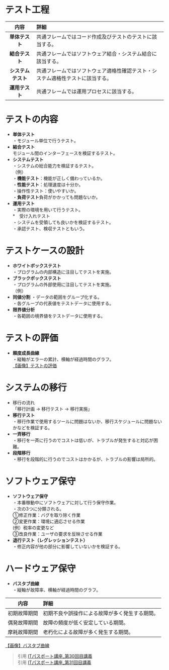 # テスト工程  
|    内容       | 詳細    |  
|:-------------:|:----------| 
|**単体テスト**   |共通フレームではコード作成及びテストのテストに該当する。|  
|**結合テスト**   |共通フレームではソフトウェア結合・システム結合に該当する。|  
|**システムテスト**|共通フレームではソフトウェア適格性確認テスト・システム適格性テストに該当する。|
|**運用テスト**   |共通フレームでは運用プロセスに該当する。| 

# テストの内容  
* **単体テスト**  
・モジュール単位で行うテスト。  
* **結合テスト**  
モジュール間のインターフェースを検証するテスト。    
* **システムテスト**  
・システムの総合能力を検証するテスト。  
（例）  
・**機能テスト**：機能が正しく備わっているか。  
・**性能テスト**：処理速度は十分か。  
・操作性テスト：使いやすいか。  
・**負荷テスト**負荷がかかっても問題ないか。  
* **運用テスト**  
・実際の環境を用いて行うテスト。  
*　受け入れテスト  
・システムを受領しても良いかを検証するテスト。  
・承認テスト、検収テストともいう。  

# テストケースの設計
* **ホワイトボックステスト**  
・プログラムの内部構造に注目してテストを実施。  
* **ブラックボックステスト**  
・プログラムの外部使用に注目してテストを実施。  
（例）  
* **同値分割** 
・データの範囲をグループ化する。  
・各グループの代表値をテストデータに使用する。  
* **限界値分析**  
・各範囲の境界値をテストデータに使用する。  

# テストの評価
* **頼度成長曲線**  
・縦軸がエラーの累計、横軸が経過時間のグラフ。  
[【画像】テストの評価](https://gyazo.com/a1d465e1088573ee14d1f2412355dcdb)

# システムの移行  
* 移行の流れ  
「移行計画 → 移行テスト → 移行実施」  
* **移行テスト**    
・移行作業で使用するツールに問題はないか、移行スケジュールに問題ないかなどを検証する。  
* **一斉移行**  
・移行を一斉に行うのでコストは低いが、トラブルが発生すると対応が困難。  
* **段階移行**  
・移行を段階的に行うのでコストはかかるが、トラブルの影響は局所的。  
# ソフトウェア保守  
* **ソフトウェア保守**  
・本番稼動中にソフトウェアに対して行う保守作業。  
・次の3つに分類される。  
①修正作業：バグを取り除く作業  
②変更作業：環境に適応させる作業  
(例）税率の変更など  
③改良作業：ユーザの要求を反映させる作業  
* **退行テスト（レグレッションテスト）**  
・修正内容が他の部分に影響していないかを検証する。  
# ハードウェア保守  
* **バスタブ曲線**  
・縦軸が故障率、横軸が経過時間のグラフ。  

|    内容       | 詳細    |  
|:-------------:|:----------|   
|初期故障期間|初期不良や誤操作による故障が多く発生する期間。|  
|偶発故障期間|故障の頻度が低く安定している期間。|  
|摩耗故障期間|老朽化による故障が多く発生する期間。|

[【画像】バスタブ曲線](https://gyazo.com/93d4f1e09241ecb1873d4cfb69ab20c0)  

> 引用
[ITパスポート講座_第30回目講義](https://www.youtube.com/watch?v=bhrxwrDQHsE&list=PLC9xywNMIf9jgTizhye6GyPjZcuPZ9ou5&index=31)    
> 引用
[ITパスポート講座_第31回目講義](https://www.youtube.com/watch?v=R4Ie_SIEBP8&list=PLC9xywNMIf9jgTizhye6GyPjZcuPZ9ou5&index=32)    
